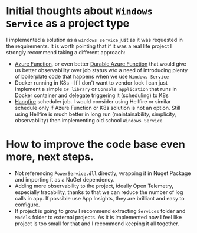 # Initial thoughts about `Windows Service` as a project type    
I implemented a solution as a `windows service` just as it was requested in the requirements. It is worth pointing that if it was a real life project I strongly recommend taking a different approach:  
* [Azure Function](https://learn.microsoft.com/en-us/azure/azure-functions/functions-overview), or even better [Durable Azure Function](https://learn.microsoft.com/en-us/azure/azure-functions/durable/durable-functions-overview?tabs=csharp-inproc) that would give us better observability over job status w/o a need of introducing plenty of boilerplate code that happens when we use `Windows Service`  
* Docker running in K8s - If I don't want to vendor lock I can just implement a simple `C# library` or `Console application` that runs in Docker container and delegate triggering it (scheduling) to K8s  
* [Hangfire](https://www.hangfire.io/) scheduler job. I would consider using Hellfire or similar schedule only if Azure Function or K8s solution is not an option. Still using Hellfire is much better in long run (maintainability, simplicity, observability) then implementing old school `Windows Service`  

# How to improve the code base even more, next steps.  
* Not referencing `PowerService.dll` directly, wrapping it in Nuget Package and importing it as a NuGet dependency.  
* Adding more observability to the project, ideally Open Telemetry, especially tracability, thanks to that we can reduce the number of log calls in app. If possible use App Insights, they are brilliant and easy to configure.  
* If project is going to grow I recommend extracting `Services` folder and `Models` folder to external projects. As it is implemented now I feel like project is too small for that and I recommend keeping it all together.  
